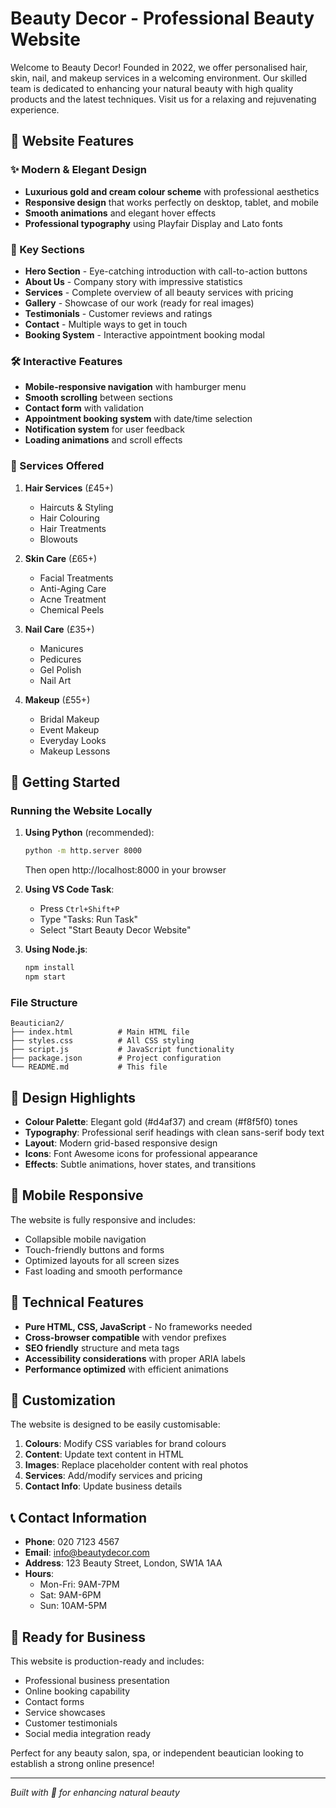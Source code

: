 # Beauty Decor - Professional Beauty Website

Welcome to Beauty Decor! Founded in 2022, we offer personalised hair, skin, nail, and makeup services in a welcoming environment. Our skilled team is dedicated to enhancing your natural beauty with high quality products and the latest techniques. Visit us for a relaxing and rejuvenating experience.

## 🌸 Website Features

### ✨ Modern & Elegant Design

- **Luxurious gold and cream colour scheme** with professional aesthetics
- **Responsive design** that works perfectly on desktop, tablet, and mobile
- **Smooth animations** and elegant hover effects
- **Professional typography** using Playfair Display and Lato fonts

### 🎯 Key Sections

- **Hero Section** - Eye-catching introduction with call-to-action buttons
- **About Us** - Company story with impressive statistics
- **Services** - Complete overview of all beauty services with pricing
- **Gallery** - Showcase of our work (ready for real images)
- **Testimonials** - Customer reviews and ratings
- **Contact** - Multiple ways to get in touch
- **Booking System** - Interactive appointment booking modal

### 🛠️ Interactive Features

- **Mobile-responsive navigation** with hamburger menu
- **Smooth scrolling** between sections
- **Contact form** with validation
- **Appointment booking system** with date/time selection
- **Notification system** for user feedback
- **Loading animations** and scroll effects

### 💄 Services Offered

1. **Hair Services** (£45+)

   - Haircuts & Styling
   - Hair Colouring
   - Hair Treatments
   - Blowouts

2. **Skin Care** (£65+)

   - Facial Treatments
   - Anti-Aging Care
   - Acne Treatment
   - Chemical Peels

3. **Nail Care** (£35+)

   - Manicures
   - Pedicures
   - Gel Polish
   - Nail Art

4. **Makeup** (£55+)
   - Bridal Makeup
   - Event Makeup
   - Everyday Looks
   - Makeup Lessons

## 🚀 Getting Started

### Running the Website Locally

1. **Using Python** (recommended):

   ```bash
   python -m http.server 8000
   ```

   Then open http://localhost:8000 in your browser

2. **Using VS Code Task**:

   - Press `Ctrl+Shift+P`
   - Type "Tasks: Run Task"
   - Select "Start Beauty Decor Website"

3. **Using Node.js**:
   ```bash
   npm install
   npm start
   ```

### File Structure

```
Beautician2/
├── index.html          # Main HTML file
├── styles.css          # All CSS styling
├── script.js           # JavaScript functionality
├── package.json        # Project configuration
└── README.md           # This file
```

## 🎨 Design Highlights

- **Colour Palette**: Elegant gold (#d4af37) and cream (#f8f5f0) tones
- **Typography**: Professional serif headings with clean sans-serif body text
- **Layout**: Modern grid-based responsive design
- **Icons**: Font Awesome icons for professional appearance
- **Effects**: Subtle animations, hover states, and transitions

## 📱 Mobile Responsive

The website is fully responsive and includes:

- Collapsible mobile navigation
- Touch-friendly buttons and forms
- Optimized layouts for all screen sizes
- Fast loading and smooth performance

## 🔧 Technical Features

- **Pure HTML, CSS, JavaScript** - No frameworks needed
- **Cross-browser compatible** with vendor prefixes
- **SEO friendly** structure and meta tags
- **Accessibility considerations** with proper ARIA labels
- **Performance optimized** with efficient animations

## 🎯 Customization

The website is designed to be easily customisable:

1. **Colours**: Modify CSS variables for brand colours
2. **Content**: Update text content in HTML
3. **Images**: Replace placeholder content with real photos
4. **Services**: Add/modify services and pricing
5. **Contact Info**: Update business details

## 📞 Contact Information

- **Phone**: 020 7123 4567
- **Email**: info@beautydecor.com
- **Address**: 123 Beauty Street, London, SW1A 1AA
- **Hours**:
  - Mon-Fri: 9AM-7PM
  - Sat: 9AM-6PM
  - Sun: 10AM-5PM

## 🌟 Ready for Business

This website is production-ready and includes:

- Professional business presentation
- Online booking capability
- Contact forms
- Service showcases
- Customer testimonials
- Social media integration ready

Perfect for any beauty salon, spa, or independent beautician looking to establish a strong online presence!

---

_Built with 💖 for enhancing natural beauty_
